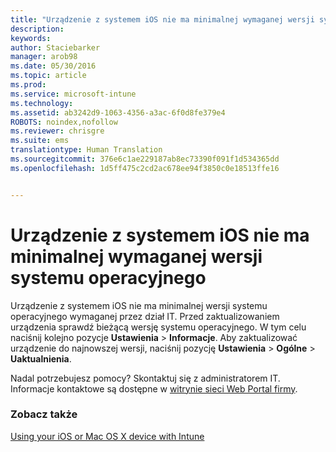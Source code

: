 ```yaml
---
title: "Urządzenie z systemem iOS nie ma minimalnej wymaganej wersji systemu operacyjnego | Microsoft Intune"
description: 
keywords: 
author: Staciebarker
manager: arob98
ms.date: 05/30/2016
ms.topic: article
ms.prod: 
ms.service: microsoft-intune
ms.technology: 
ms.assetid: ab3242d9-1063-4356-a3ac-6f0d8fe379e4
ROBOTS: noindex,nofollow
ms.reviewer: chrisgre
ms.suite: ems
translationtype: Human Translation
ms.sourcegitcommit: 376e6c1ae229187ab8ec73390f091f1d534365dd
ms.openlocfilehash: 1d5ff475c2cd2ac678ee94f3850c0e18513ffe16


---
```



# Urządzenie z systemem iOS nie ma minimalnej wymaganej wersji systemu operacyjnego

Urządzenie z systemem iOS nie ma minimalnej wersji systemu operacyjnego wymaganej przez dział IT.  Przed zaktualizowaniem urządzenia sprawdź bieżącą wersję systemu operacyjnego. W tym celu naciśnij kolejno pozycje **Ustawienia** &gt; **Informacje**. Aby zaktualizować urządzenie do najnowszej wersji, naciśnij pozycję **Ustawienia** &gt; **Ogólne** &gt; **Uaktualnienia**.

Nadal potrzebujesz pomocy? Skontaktuj się z administratorem IT. Informacje kontaktowe są dostępne w [witrynie sieci Web Portal firmy](http://portal.manage.microsoft.com).

### Zobacz także
[Using your iOS or Mac OS X device with Intune](using-your-ios-or-mac-os-x-device-with-intune.md)


<!--HONumber=Jul16_HO3-->


